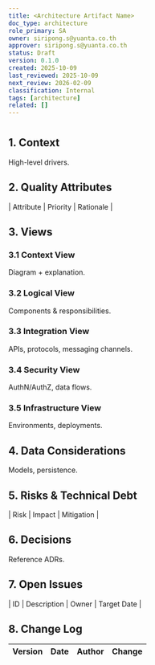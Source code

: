 ```yaml
---
title: <Architecture Artifact Name>
doc_type: architecture
role_primary: SA
owner: siripong.s@yuanta.co.th
approver: siripong.s@yuanta.co.th
status: Draft
version: 0.1.0
created: 2025-10-09
last_reviewed: 2025-10-09
next_review: 2026-02-09
classification: Internal
tags: [architecture]
related: []
---
```


# <Architecture Artifact Name>

## 1. Context
High-level drivers.

## 2. Quality Attributes
| Attribute | Priority | Rationale |

## 3. Views
### 3.1 Context View
Diagram + explanation.

### 3.2 Logical View
Components & responsibilities.

### 3.3 Integration View
APIs, protocols, messaging channels.

### 3.4 Security View
AuthN/AuthZ, data flows.

### 3.5 Infrastructure View
Environments, deployments.

## 4. Data Considerations
Models, persistence.

## 5. Risks & Technical Debt
| Risk | Impact | Mitigation |

## 6. Decisions
Reference ADRs.

## 7. Open Issues
| ID | Description | Owner | Target Date |

## 8. Change Log
| Version | Date | Author | Change |
|---------|------|--------|--------|
